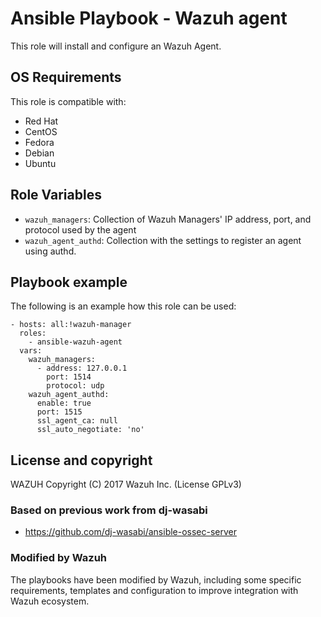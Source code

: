 Ansible Playbook - Wazuh agent
==============================

This role will install and configure an Wazuh Agent.

OS Requirements
----------------

This role is compatible with:
 * Red Hat
 * CentOS
 * Fedora
 * Debian
 * Ubuntu


Role Variables
--------------

* `wazuh_managers`: Collection of Wazuh Managers' IP address, port, and protocol used by the agent
* `wazuh_agent_authd`: Collection with the settings to register an agent using authd.

Playbook example
----------------

The following is an example how this role can be used:

    - hosts: all:!wazuh-manager
      roles:
        - ansible-wazuh-agent
      vars:
        wazuh_managers:
          - address: 127.0.0.1
            port: 1514
            protocol: udp
        wazuh_agent_authd:
          enable: true
          port: 1515
          ssl_agent_ca: null
          ssl_auto_negotiate: 'no'

License and copyright
---------------------

WAZUH Copyright (C) 2017 Wazuh Inc. (License GPLv3)

### Based on previous work from dj-wasabi

  - https://github.com/dj-wasabi/ansible-ossec-server

### Modified by Wazuh

The playbooks have been modified by Wazuh, including some specific requirements, templates and configuration to improve integration with Wazuh ecosystem.
